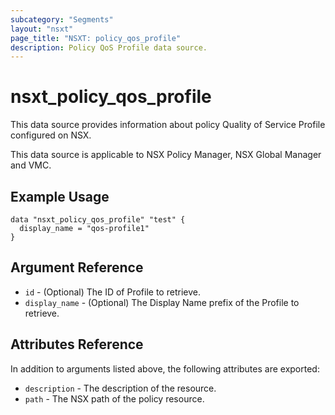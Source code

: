 ```yaml
---
subcategory: "Segments"
layout: "nsxt"
page_title: "NSXT: policy_qos_profile"
description: Policy QoS Profile data source.
---
```


# nsxt_policy_qos_profile

This data source provides information about policy Quality of Service Profile configured on NSX.

This data source is applicable to NSX Policy Manager, NSX Global Manager and VMC.

## Example Usage

```hcl
data "nsxt_policy_qos_profile" "test" {
  display_name = "qos-profile1"
}
```

## Argument Reference

* `id` - (Optional) The ID of Profile to retrieve.
* `display_name` - (Optional) The Display Name prefix of the Profile to retrieve.

## Attributes Reference

In addition to arguments listed above, the following attributes are exported:

* `description` - The description of the resource.
* `path` - The NSX path of the policy resource.
